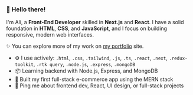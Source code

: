### 👋 Hello there!

I'm Ali, a **Front-End Developer** skilled in **Next.js** and **React**.
I have a solid foundation in **HTML**, **CSS**, and **JavaScript**, and I focus on building responsive, modern web interfaces.

✨ You can explore more of my work on [my portfolio](https://ali-ahmed-sepia.vercel.app/) site.

- ⚙️ I use actively: `.html`, `.css`, `.tailwind`, `.js`, `.ts`, `.react`, `.next`, `.redux-toolkit`, `.rtk query`, `.node.js`, `.express`, `.mongoDB`
- 📦 Learning backend with Node.js, Express, and MongoDB
- 🛒 Built my first full-stack e-commerce app using the MERN stack
- 💬 Ping me about frontend dev, React, UI design, or full-stack projects
